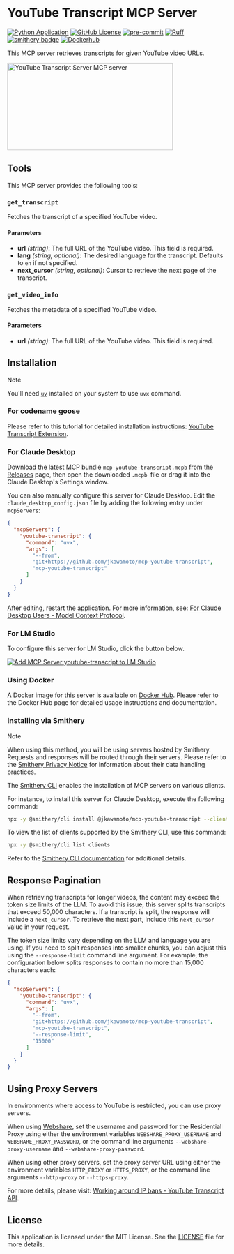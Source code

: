 # YouTube Transcript MCP Server
[![Python Application](https://github.com/jkawamoto/mcp-youtube-transcript/actions/workflows/python-app.yaml/badge.svg)](https://github.com/jkawamoto/mcp-youtube-transcript/actions/workflows/python-app.yaml)
[![GitHub License](https://img.shields.io/github/license/jkawamoto/mcp-youtube-transcript)](https://github.com/jkawamoto/mcp-youtube-transcript/blob/main/LICENSE)
[![pre-commit](https://img.shields.io/badge/pre--commit-enabled-brightgreen?logo=pre-commit)](https://github.com/pre-commit/pre-commit)
[![Ruff](https://img.shields.io/endpoint?url=https://raw.githubusercontent.com/astral-sh/ruff/main/assets/badge/v2.json)](https://github.com/astral-sh/ruff)
[![smithery badge](https://smithery.ai/badge/@jkawamoto/mcp-youtube-transcript)](https://smithery.ai/server/@jkawamoto/mcp-youtube-transcript)
[![Dockerhub](https://img.shields.io/badge/Docker-mcp%2Fyoutube--transcript-blue.svg)](https://hub.docker.com/mcp/server/youtube_transcript)

This MCP server retrieves transcripts for given YouTube video URLs.

<a href="https://glama.ai/mcp/servers/of3kwtmlqp"><img width="380" height="200" src="https://glama.ai/mcp/servers/of3kwtmlqp/badge" alt="YouTube Transcript Server MCP server" /></a>

## Tools
This MCP server provides the following tools:

### `get_transcript`
Fetches the transcript of a specified YouTube video.

#### Parameters
- **url** *(string)*: The full URL of the YouTube video. This field is required.
- **lang** *(string, optional)*: The desired language for the transcript. Defaults to `en` if not specified.
- **next_cursor** *(string, optional)*: Cursor to retrieve the next page of the transcript.

### `get_video_info`
Fetches the metadata of a specified YouTube video.

#### Parameters
- **url** *(string)*: The full URL of the YouTube video. This field is required.

## Installation
> [!NOTE]
> You'll need [`uv`](https://docs.astral.sh/uv) installed on your system to use `uvx` command.

### For codename goose
Please refer to this tutorial for detailed installation instructions:
[YouTube Transcript Extension](https://block.github.io/goose/docs/mcp/youtube-transcript-mcp).

### For Claude Desktop

Download the latest MCP bundle `mcp-youtube-transcript.mcpb` from
the [Releases](https://github.com/jkawamoto/mcp-youtube-transcript/releases) page,
then open the downloaded `.mcpb `file or drag it into the Claude Desktop's Settings window.

You can also manually configure this server for Claude Desktop.
Edit the `claude_desktop_config.json` file by adding the following entry under
`mcpServers`:

```json
{
  "mcpServers": {
    "youtube-transcript": {
      "command": "uvx",
      "args": [
        "--from",
        "git+https://github.com/jkawamoto/mcp-youtube-transcript",
        "mcp-youtube-transcript"
      ]
    }
  }
}
```
After editing, restart the application.
For more information,
see: [For Claude Desktop Users - Model Context Protocol](https://modelcontextprotocol.io/quickstart/user).

### For LM Studio
To configure this server for LM Studio, click the button below.

[![Add MCP Server youtube-transcript to LM Studio](https://files.lmstudio.ai/deeplink/mcp-install-light.svg)](https://lmstudio.ai/install-mcp?name=youtube-transcript&config=eyJjb21tYW5kIjoidXZ4IiwiYXJncyI6WyItLWZyb20iLCJnaXQraHR0cHM6Ly9naXRodWIuY29tL2prYXdhbW90by9tY3AteW91dHViZS10cmFuc2NyaXB0IiwibWNwLXlvdXR1YmUtdHJhbnNjcmlwdCJdfQ%3D%3D)

### Using Docker

A Docker image for this server is available on [Docker Hub](https://hub.docker.com/mcp/server/youtube_transcript/).
Please refer to the Docker Hub page for detailed usage instructions and documentation.

### Installing via Smithery
> [!NOTE]
> When using this method, you will be using servers hosted by Smithery.
> Requests and responses will be routed through their servers.
> Please refer to the [Smithery Privacy Notice](https://smithery.ai/privacy) for information
> about their data handling practices.

The [Smithery CLI](https://github.com/smithery-ai/cli) enables the installation of MCP servers on various clients.

For instance, to install this server for Claude Desktop, execute the following command:

```bash
npx -y @smithery/cli install @jkawamoto/mcp-youtube-transcript --client claude
```

To view the list of clients supported by the Smithery CLI, use this command:

```bash
npx -y @smithery/cli list clients
```

Refer to the [Smithery CLI documentation](https://github.com/smithery-ai/cli) for additional details.

## Response Pagination
When retrieving transcripts for longer videos, the content may exceed the token size limits of the LLM.
To avoid this issue, this server splits transcripts that exceed 50,000 characters.
If a transcript is split, the response will include a `next_cursor`.
To retrieve the next part, include this `next_cursor` value in your request.

The token size limits vary depending on the LLM and language you are using.
If you need to split responses into smaller chunks,
you can adjust this using the `--response-limit` command line argument.
For example, the configuration below splits responses to contain no more than 15,000 characters each:

```json
{
  "mcpServers": {
    "youtube-transcript": {
      "command": "uvx",
      "args": [
        "--from",
        "git+https://github.com/jkawamoto/mcp-youtube-transcript",
        "mcp-youtube-transcript",
        "--response-limit",
        "15000"
      ]
    }
  }
}
```

## Using Proxy Servers
In environments where access to YouTube is restricted, you can use proxy servers.

When using [Webshare](https://www.webshare.io/), set the username and password for the Residential Proxy using either
the environment variables `WEBSHARE_PROXY_USERNAME` and `WEBSHARE_PROXY_PASSWORD`,
or the command line arguments `--webshare-proxy-username` and `--webshare-proxy-password`.

When using other proxy servers, set the proxy server URL using either the environment variables `HTTP_PROXY` or
`HTTPS_PROXY`, or the command line arguments `--http-proxy` or `--https-proxy`.

For more details, please visit:
[Working around IP bans - YouTube Transcript API](https://github.com/jdepoix/youtube-transcript-api?tab=readme-ov-file#working-around-ip-bans-requestblocked-or-ipblocked-exception).

## License

This application is licensed under the MIT License. See the [LICENSE](LICENSE) file for more details.
